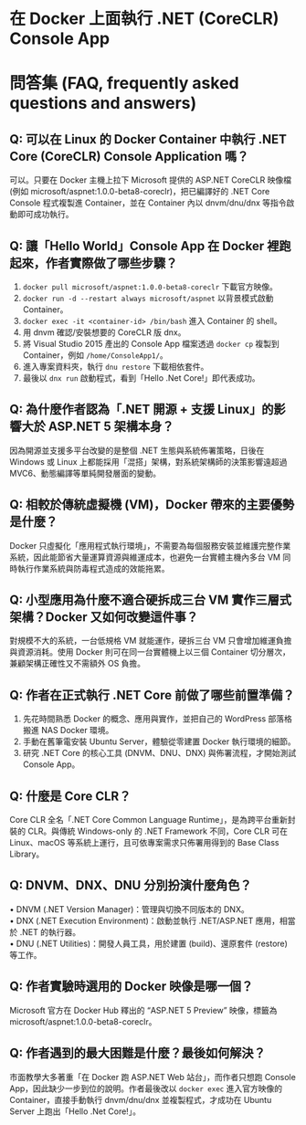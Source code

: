 # 在 Docker 上面執行 .NET (CoreCLR) Console App

# 問答集 (FAQ, frequently asked questions and answers)

## Q: 可以在 Linux 的 Docker Container 中執行 .NET Core (CoreCLR) Console Application 嗎？
可以。只要在 Docker 主機上拉下 Microsoft 提供的 ASP.NET CoreCLR 映像檔 (例如 microsoft/aspnet:1.0.0-beta8-coreclr)，把已編譯好的 .NET Core Console 程式複製進 Container，並在 Container 內以 dnvm/dnu/dnx 等指令啟動即可成功執行。

## Q: 讓「Hello World」Console App 在 Docker 裡跑起來，作者實際做了哪些步驟？
1. `docker pull microsoft/aspnet:1.0.0-beta8-coreclr` 下載官方映像。  
2. `docker run -d --restart always microsoft/aspnet` 以背景模式啟動 Container。  
3. `docker exec -it <container-id> /bin/bash` 進入 Container 的 shell。  
4. 用 dnvm 確認/安裝想要的 CoreCLR 版 dnx。  
5. 將 Visual Studio 2015 產出的 Console App 檔案透過 `docker cp` 複製到 Container，例如 `/home/ConsoleApp1/`。  
6. 進入專案資料夾，執行 `dnu restore` 下載相依套件。  
7. 最後以 `dnx run` 啟動程式，看到「Hello .Net Core!」即代表成功。

## Q: 為什麼作者認為「.NET 開源 + 支援 Linux」的影響大於 ASP.NET 5 架構本身？
因為開源並支援多平台改變的是整個 .NET 生態與系統佈署策略，日後在 Windows 或 Linux 上都能採用「混搭」架構，對系統架構師的決策影響遠超過 MVC6、動態編譯等單純開發層面的變動。

## Q: 相較於傳統虛擬機 (VM)，Docker 帶來的主要優勢是什麼？
Docker 只虛擬化「應用程式執行環境」，不需要為每個服務安裝並維護完整作業系統，因此能節省大量運算資源與維運成本，也避免一台實體主機內多台 VM 同時執行作業系統與防毒程式造成的效能拖累。

## Q: 小型應用為什麼不適合硬拆成三台 VM 實作三層式架構？Docker 又如何改變這件事？
對規模不大的系統，一台低規格 VM 就能運作，硬拆三台 VM 只會增加維運負擔與資源消耗。使用 Docker 則可在同一台實體機上以三個 Container 切分層次，兼顧架構正確性又不需額外 OS 負擔。

## Q: 作者在正式執行 .NET Core 前做了哪些前置準備？
1. 先花時間熟悉 Docker 的概念、應用與實作，並把自己的 WordPress 部落格搬進 NAS Docker 環境。  
2. 手動在舊筆電安裝 Ubuntu Server，體驗從零建置 Docker 執行環境的細節。  
3. 研究 .NET Core 的核心工具 (DNVM、DNU、DNX) 與佈署流程，才開始測試 Console App。

## Q: 什麼是 Core CLR？
Core CLR 全名「.NET Core Common Language Runtime」，是為跨平台重新封裝的 CLR。與傳統 Windows-only 的 .NET Framework 不同，Core CLR 可在 Linux、macOS 等系統上運行，且可依專案需求只佈署用得到的 Base Class Library。

## Q: DNVM、DNX、DNU 分別扮演什麼角色？
• DNVM (.NET Version Manager)：管理與切換不同版本的 DNX。  
• DNX (.NET Execution Environment)：啟動並執行 .NET/ASP.NET 應用，相當於 .NET 的執行器。  
• DNU (.NET Utilities)：開發人員工具，用於建置 (build)、還原套件 (restore) 等工作。

## Q: 作者實驗時選用的 Docker 映像是哪一個？
Microsoft 官方在 Docker Hub 釋出的 “ASP.NET 5 Preview” 映像，標籤為 microsoft/aspnet:1.0.0-beta8-coreclr。

## Q: 作者遇到的最大困難是什麼？最後如何解決？
市面教學大多著重「在 Docker 跑 ASP.NET Web 站台」，而作者只想跑 Console App，因此缺少一步到位的說明。作者最後改以 `docker exec` 進入官方映像的 Container，直接手動執行 dnvm/dnu/dnx 並複製程式，才成功在 Ubuntu Server 上跑出「Hello .Net Core!」。